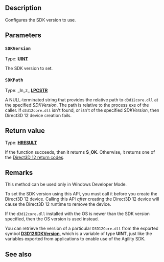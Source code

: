 ## Description

Configures the SDK version to use.

## Parameters

### `SDKVersion`

Type: **[UINT](https://learn.microsoft.com/windows/win32/winprog/windows-data-types)**

The SDK version to set.

### `SDKPath`

Type: \_In\_z\_ **[LPCSTR](https://learn.microsoft.com/windows/win32/winprog/windows-data-types)**

A NULL-terminated string that provides the relative path to `d3d12core.dll` at the specified *SDKVersion*. The path is relative to the process exe of the caller. If `d3d12core.dll` isn't found, or isn't of the specified *SDKVersion*, then Direct3D 12 device creation fails.

## Return value

Type: **[HRESULT](https://learn.microsoft.com/windows/win32/com/structure-of-com-error-codes)**

If the function succeeds, then it returns **S_OK**. Otherwise, it returns one of the [Direct3D 12 return codes](https://learn.microsoft.com/windows/win32/direct3d12/d3d12-graphics-reference-returnvalues).

## Remarks

This method can be used only in Windows Developer Mode.

To set the SDK version using this API, you must call it before you create the Direct3D 12 device. Calling this API *after* creating the Direct3D 12 device will cause the Direct3D 12 runtime to remove the device.

If the `d3d12core.dll` installed with the OS is newer than the SDK version specified, then the OS version is used instead.

You can retrieve the version of a particular `D3D12Core.dll` from the exported symbol [**D3D12SDKVersion**](https://learn.microsoft.com/windows/win32/direct3d12/nf-d3d12-d3d12sdkversion), which is a variable of type **UINT**, just like the variables exported from applications to enable use of the Agility SDK.

## See also